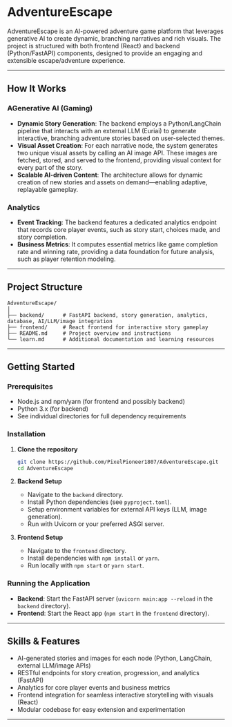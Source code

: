 # AdventureEscape

AdventureEscape is an AI-powered adventure game platform that leverages generative AI to create dynamic, branching narratives and rich visuals. The project is structured with both frontend (React) and backend (Python/FastAPI) components, designed to provide an engaging and extensible escape/adventure experience.

---

## How It Works

### AGenerative AI (Gaming)

- **Dynamic Story Generation**: The backend employs a Python/LangChain pipeline that interacts with an external LLM (Euriai) to generate interactive, branching adventure stories based on user-selected themes.
- **Visual Asset Creation**: For each narrative node, the system generates two unique visual assets by calling an AI image API. These images are fetched, stored, and served to the frontend, providing visual context for every part of the story.
- **Scalable AI-driven Content**: The architecture allows for dynamic creation of new stories and assets on demand—enabling adaptive, replayable gameplay.

### Analytics

- **Event Tracking**: The backend features a dedicated analytics endpoint that records core player events, such as story start, choices made, and story completion.
- **Business Metrics**: It computes essential metrics like game completion rate and winning rate, providing a data foundation for future analysis, such as player retention modeling.

---

## Project Structure

```
AdventureEscape/
│
├── backend/      # FastAPI backend, story generation, analytics, database, AI/LLM/image integration
├── frontend/     # React frontend for interactive story gameplay
├── README.md     # Project overview and instructions
└── learn.md      # Additional documentation and learning resources
```

---

## Getting Started

### Prerequisites

- Node.js and npm/yarn (for frontend and possibly backend)
- Python 3.x (for backend)
- See individual directories for full dependency requirements

### Installation

1. **Clone the repository**
   ```bash
   git clone https://github.com/PixelPioneer1807/AdventureEscape.git
   cd AdventureEscape
   ```

2. **Backend Setup**
   - Navigate to the `backend` directory.
   - Install Python dependencies (see `pyproject.toml`).
   - Setup environment variables for external API keys (LLM, image generation).
   - Run with Uvicorn or your preferred ASGI server.

3. **Frontend Setup**
   - Navigate to the `frontend` directory.
   - Install dependencies with `npm install` or `yarn`.
   - Run locally with `npm start` or `yarn start`.

### Running the Application

- **Backend**: Start the FastAPI server (`uvicorn main:app --reload` in the `backend` directory).
- **Frontend**: Start the React app (`npm start` in the `frontend` directory).

---

## Skills & Features

- AI-generated stories and images for each node (Python, LangChain, external LLM/image APIs)
- RESTful endpoints for story creation, progression, and analytics (FastAPI)
- Analytics for core player events and business metrics
- Frontend integration for seamless interactive storytelling with visuals (React)
- Modular codebase for easy extension and experimentation

---
